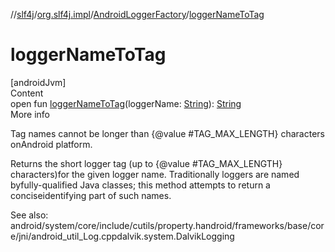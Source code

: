 //[slf4j](../../index.md)/[org.slf4j.impl](../index.md)/[AndroidLoggerFactory](index.md)/[loggerNameToTag](logger-name-to-tag.md)



# loggerNameToTag  
[androidJvm]  
Content  
open fun [loggerNameToTag](logger-name-to-tag.md)(loggerName: [String](https://developer.android.com/reference/kotlin/java/lang/String.html)): [String](https://developer.android.com/reference/kotlin/java/lang/String.html)  
More info  


Tag names cannot be longer than {@value #TAG_MAX_LENGTH} characters onAndroid platform.



Returns the short logger tag (up to {@value #TAG_MAX_LENGTH} characters)for the given logger name. Traditionally loggers are named byfully-qualified Java classes; this method attempts to return a conciseidentifying part of such names.



See also: android/system/core/include/cutils/property.handroid/frameworks/base/core/jni/android_util_Log.cppdalvik.system.DalvikLogging

  



